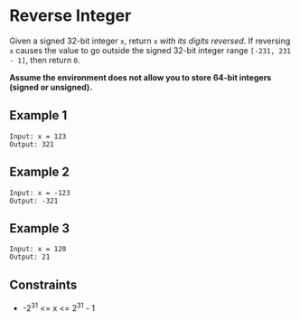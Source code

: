 # Reverse Integer

Given a signed 32-bit integer `x`, return `x` _with its digits reversed_.
If reversing `x` causes the value to go outside the signed
32-bit integer range `[-231, 231 - 1]`, then return `0`.

**Assume the environment does not allow you to store
64-bit integers (signed or unsigned).**

## Example 1

    Input: x = 123
    Output: 321

## Example 2

    Input: x = -123
    Output: -321

## Example 3

    Input: x = 120
    Output: 21

## Constraints

- -2<sup>31</sup> <= x <= 2<sup>31</sup> - 1
